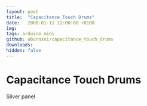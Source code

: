 ```yaml
---
layout: post
title:  "Capacitance Touch Drums"
date:   2000-01-11 12:00:00 +0100
img: 
tags: arduino midi
github: aburnsni/capacitance_touch_drums
downloads:
hidden: false
---
```

# Capacitance Touch Drums

Silver panel